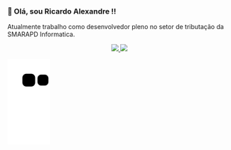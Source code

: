 ### 👋 Olá, sou Ricardo Alexandre !!

Atualmente trabalho como desenvolvedor pleno no setor de tributação da SMARAPD Informatica.

<div align="center">
  <a href="https://github.com/RicardoAlexandreM">
  <img height="180em" src="https://github-readme-stats.vercel.app/api?username=RicardoAlexandreM&show_icons=true&theme=dracula&include_all_commits=true&count_private=true"/>
  <img height="180em" src="https://github-readme-stats.vercel.app/api/top-langs/?username=RicardoAlexandreM&layout=compact&langs_count=7&theme=dracula"/>
</div>

<div> 
  
  ![Snake animation](https://github.com/RicardoAlexandreM/RicardoAlexandreM/blob/output/github-contribution-grid-snake.svg)
 
</div>
